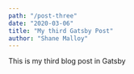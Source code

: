 ```yaml
---
path: "/post-three"
date: "2020-03-06"
title: "My third Gatsby Post"
author: "Shane Malloy"
---
```


This is my third blog post in Gatsby
